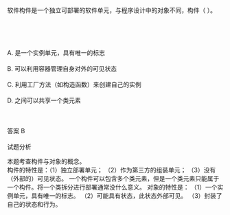 <div class="detail lh2">软件构件是一个独立可部署的软件单元，与程序设计中的对象不同，构件（  ）。<p><br/></p><br/><br/>A. 是一个实例单元，具有唯一的标志<br/><br/>B. 可以利用容器管理自身对外的可见状态<br/><br/>C. 利用工厂方法（如构造函数）来创建自己的实例<br/><br/>D. 之间可以共享一个类元素<br/><br/><br/><br/>答案 B<br/><br/>试题分析<br/><p></p><div>本题考查构件与对象的概念。</div><div>构件的特性是：（1）独立部署单元； （2）作为第三方的组装单元； （3）没有（外部的）可见状态。 一个构件可以包含多个类元素，但是一个类元素只能属于一个构件。将一个类拆分进行部署通常没什么意义。 对象的特性是： （1）一个实例单元，具有唯一的标志。 （2）可能具有状态，此状态外部可见。 （3）封装了自己的状态和行为。</div><p><br/></p></div>